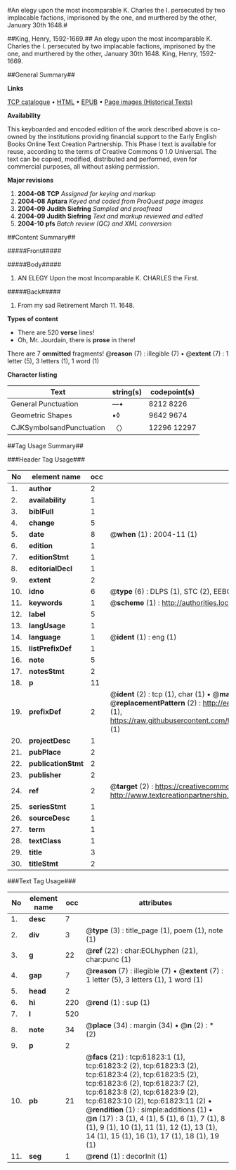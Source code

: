 #An elegy upon the most incomparable K. Charles the I. persecuted by two implacable factions, imprisoned by the one, and murthered by the other, January 30th 1648.#

##King, Henry, 1592-1669.##
An elegy upon the most incomparable K. Charles the I. persecuted by two implacable factions, imprisoned by the one, and murthered by the other, January 30th 1648.
King, Henry, 1592-1669.

##General Summary##

**Links**

[TCP catalogue](http://www.ota.ox.ac.uk/tcp/)  • 
[HTML](http://tei.it.ox.ac.uk/tcp/Texts-HTML/free/A47/A47405.html)  • 
[EPUB](http://tei.it.ox.ac.uk/tcp/Texts-EPUB/free/A47/A47405.epub) • 
[Page images (Historical Texts)](https://data.historicaltexts.jisc.ac.uk/view?pubId=eebo-12425250e&pageId=eebo-12425250e-61823-1)

**Availability**

This keyboarded and encoded edition of the
	       work described above is co-owned by the institutions
	       providing financial support to the Early English Books
	       Online Text Creation Partnership. This Phase I text is
	       available for reuse, according to the terms of Creative
	       Commons 0 1.0 Universal. The text can be copied,
	       modified, distributed and performed, even for
	       commercial purposes, all without asking permission.

**Major revisions**

1. __2004-08__ __TCP__ *Assigned for keying and markup*
1. __2004-08__ __Aptara__ *Keyed and coded from ProQuest page images*
1. __2004-09__ __Judith Siefring__ *Sampled and proofread*
1. __2004-09__ __Judith Siefring__ *Text and markup reviewed and edited*
1. __2004-10__ __pfs__ *Batch review (QC) and XML conversion*

##Content Summary##

#####Front#####

#####Body#####

1. AN ELEGY
Upon the most Incomparable
K. CHARLES the First.

#####Back#####

1. From my sad Retirement
March 11. 1648.

**Types of content**

  * There are 520 **verse** lines!
  * Oh, Mr. Jourdain, there is **prose** in there!

There are 7 **ommitted** fragments! 
 @__reason__ (7) : illegible (7)  •  @__extent__ (7) : 1 letter (5), 3 letters (1), 1 word (1)

**Character listing**


|Text|string(s)|codepoint(s)|
|---|---|---|
|General Punctuation|—•|8212 8226|
|Geometric Shapes|▪◊|9642 9674|
|CJKSymbolsandPunctuation|〈〉|12296 12297|

##Tag Usage Summary##

###Header Tag Usage###

|No|element name|occ|attributes|
|---|---|---|---|
|1.|__author__|2||
|2.|__availability__|1||
|3.|__biblFull__|1||
|4.|__change__|5||
|5.|__date__|8| @__when__ (1) : 2004-11 (1)|
|6.|__edition__|1||
|7.|__editionStmt__|1||
|8.|__editorialDecl__|1||
|9.|__extent__|2||
|10.|__idno__|6| @__type__ (6) : DLPS (1), STC (2), EEBO-CITATION (1), OCLC (1), VID (1)|
|11.|__keywords__|1| @__scheme__ (1) : http://authorities.loc.gov/ (1)|
|12.|__label__|5||
|13.|__langUsage__|1||
|14.|__language__|1| @__ident__ (1) : eng (1)|
|15.|__listPrefixDef__|1||
|16.|__note__|5||
|17.|__notesStmt__|2||
|18.|__p__|11||
|19.|__prefixDef__|2| @__ident__ (2) : tcp (1), char (1)  •  @__matchPattern__ (2) : ([0-9\-]+):([0-9IVX]+) (1), (.+) (1)  •  @__replacementPattern__ (2) : http://eebo.chadwyck.com/downloadtiff?vid=$1&page=$2 (1), https://raw.githubusercontent.com/textcreationpartnership/Texts/master/tcpchars.xml#$1 (1)|
|20.|__projectDesc__|1||
|21.|__pubPlace__|2||
|22.|__publicationStmt__|2||
|23.|__publisher__|2||
|24.|__ref__|2| @__target__ (2) : https://creativecommons.org/publicdomain/zero/1.0/ (1), http://www.textcreationpartnership.org/docs/. (1)|
|25.|__seriesStmt__|1||
|26.|__sourceDesc__|1||
|27.|__term__|1||
|28.|__textClass__|1||
|29.|__title__|3||
|30.|__titleStmt__|2||


###Text Tag Usage###

|No|element name|occ|attributes|
|---|---|---|---|
|1.|__desc__|7||
|2.|__div__|3| @__type__ (3) : title_page (1), poem (1), note (1)|
|3.|__g__|22| @__ref__ (22) : char:EOLhyphen (21), char:punc (1)|
|4.|__gap__|7| @__reason__ (7) : illegible (7)  •  @__extent__ (7) : 1 letter (5), 3 letters (1), 1 word (1)|
|5.|__head__|2||
|6.|__hi__|220| @__rend__ (1) : sup (1)|
|7.|__l__|520||
|8.|__note__|34| @__place__ (34) : margin (34)  •  @__n__ (2) : * (2)|
|9.|__p__|2||
|10.|__pb__|21| @__facs__ (21) : tcp:61823:1 (1), tcp:61823:2 (2), tcp:61823:3 (2), tcp:61823:4 (2), tcp:61823:5 (2), tcp:61823:6 (2), tcp:61823:7 (2), tcp:61823:8 (2), tcp:61823:9 (2), tcp:61823:10 (2), tcp:61823:11 (2)  •  @__rendition__ (1) : simple:additions (1)  •  @__n__ (17) : 3 (1), 4 (1), 5 (1), 6 (1), 7 (1), 8 (1), 9 (1), 10 (1), 11 (1), 12 (1), 13 (1), 14 (1), 15 (1), 16 (1), 17 (1), 18 (1), 19 (1)|
|11.|__seg__|1| @__rend__ (1) : decorInit (1)|
